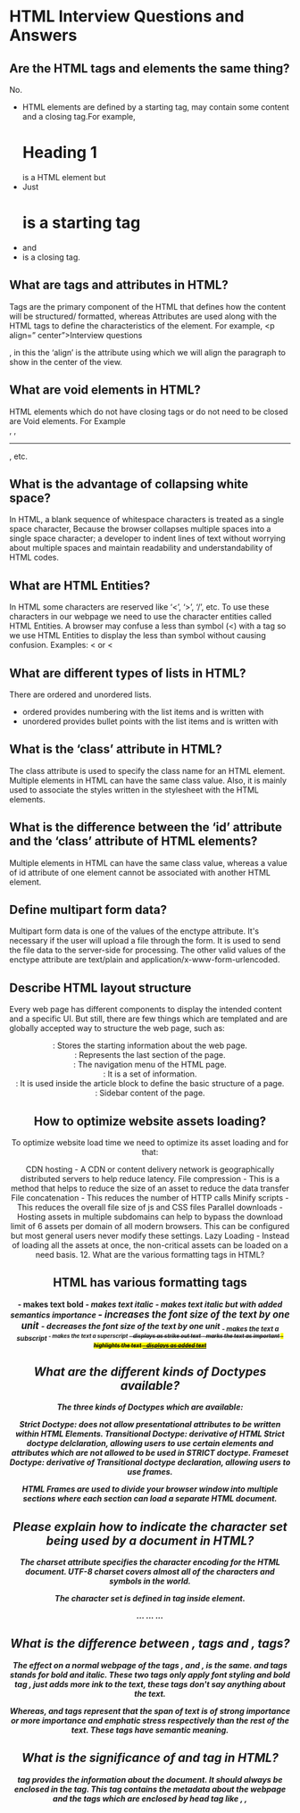 # HTML Interview Questions and Answers

## Are the HTML tags and elements the same thing?

No.

-   HTML elements are defined by a starting tag, may contain some content and a closing tag.For example, <h1>Heading 1</h1> is a HTML element but
-   Just <h1> is a starting tag
-   and
-   </h1> is a closing tag.

## What are tags and attributes in HTML?

Tags are the primary component of the HTML that defines how the content will be structured/ formatted, whereas Attributes are used along with the HTML tags to define the characteristics of the element. For example, <p align=” center”>Interview questions</p>, in this the ‘align’ is the attribute using which we will align the paragraph to show in the center of the view.

## What are void elements in HTML?

HTML elements which do not have closing tags or do not need to be closed are Void elements. For Example <br />, <img />, <hr />, etc.

## What is the advantage of collapsing white space?

In HTML, a blank sequence of whitespace characters is treated as a single space character, Because the browser collapses multiple spaces into a single space character; a developer to indent lines of text without worrying about multiple spaces and maintain readability and understandability of HTML codes.

## What are HTML Entities?

In HTML some characters are reserved like ‘<’, ‘>’, ‘/’, etc. To use these characters in our webpage we need to use the character entities called HTML Entities.
A browser may confuse a less than symbol (<) with a tag so we use HTML Entities to display the less than symbol without causing confusion.
Examples: &lt; or &#60;

## What are different types of lists in HTML?

There are ordered and unordered lists.

-   ordered provides numbering with the list items and is written with <ol></ol>
-   unordered provides bullet points with the list items and is written with <ul></ul>

## What is the ‘class’ attribute in HTML?

The class attribute is used to specify the class name for an HTML element. Multiple elements in HTML can have the same class value. Also, it is mainly used to associate the styles written in the stylesheet with the HTML elements.

## What is the difference between the ‘id’ attribute and the ‘class’ attribute of HTML elements?

Multiple elements in HTML can have the same class value, whereas a value of id attribute of one element cannot be associated with another HTML element.

## Define multipart form data?

Multipart form data is one of the values of the enctype attribute. It's necessary if the user will upload a file through the form. It is used to send the file data to the server-side for processing. The other valid values of the enctype attribute are text/plain and application/x-www-form-urlencoded.

## Describe HTML layout structure

Every web page has different components to display the intended content and a specific UI. But still, there are few things which are templated and are globally accepted way to structure the web page, such as:

<header>: Stores the starting information about the web page.
<footer>: Represents the last section of the page.
<nav>: The navigation menu of the HTML page.
<article>: It is a set of information.
<section>: It is used inside the article block to define the basic structure of a page.
<aside>: Sidebar content of the page.

## How to optimize website assets loading?

To optimize website load time we need to optimize its asset loading and for that:

CDN hosting - A CDN or content delivery network is geographically distributed servers to help reduce latency.
File compression - This is a method that helps to reduce the size of an asset to reduce the data transfer
File concatenation - This reduces the number of HTTP calls
Minify scripts - This reduces the overall file size of js and CSS files
Parallel downloads - Hosting assets in multiple subdomains can help to bypass the download limit of 6 assets per domain of all modern browsers. This can be configured but most general users never modify these settings.
Lazy Loading - Instead of loading all the assets at once, the non-critical assets can be loaded on a need basis. 12. What are the various formatting tags in HTML?

## HTML has various formatting tags

<b> - makes text bold
<i> - makes text italic
<em> - makes text italic but with added semantics importance
<big> - increases the font size of the text by one unit
<small> - decreases the font size of the text by one unit
<sub> - makes the text a subscript
<sup> - makes the text a superscript
<del> - displays as strike out text
<strong> - marks the text as important
<mark> - highlights the text
<ins> - displays as added text

## What are the different kinds of Doctypes available?

The three kinds of Doctypes which are available:

Strict Doctype: does not allow presentational attributes to be written within HTML Elements.
Transitional Doctype: derivative of HTML Strict doctype delclaration, allowing users to use certain elements and attributes which are not allowed to be used in STRICT doctype.
Frameset Doctype: derivative of Transitional doctype declaration, allowing users to use frames.

HTML Frames are used to divide your browser window into multiple sections where each section can load a separate HTML document.

## Please explain how to indicate the character set being used by a document in HTML?

The charset attribute specifies the character encoding for the HTML document.
UTF-8 charset covers almost all of the characters and symbols in the world.

The character set is defined in <meta> tag inside <head> element.

<!DOCTYPE html>
<html>
 <head>
   <meta charset="UTF-8">
   ...
   ...
 </head>
 ...
</html>

## What is the difference between <strong>, <b> tags and <em>, <i> tags?

The effect on a normal webpage of the tags <strong>, <b> and <em>, <i> is the same. <b> and <i> tags stands for bold and italic. These two tags only apply font styling and bold tag <b>, just adds more ink to the text, these tags don't say anything about the text.

Whereas, <strong> and <em> tags represent that the span of text is of strong importance or more importance and emphatic stress respectively than the rest of the text. These tags have semantic meaning.

## What is the significance of <head> and <body> tag in HTML?

<head> tag provides the information about the document. It should always be enclosed in the <html> tag. This tag contains the metadata about the webpage and the tags which are enclosed by head tag like <link>, <meta>, <style>, <script>, etc. are not displayed on the web page. Also, there can be only 1 <head> tag in the entire Html document and will always be before the <body> tag.

<body> tag defines the body of the HTML document. It should always be enclosed in the <html> tag. All the contents which needs to be displayed on the web page like images, text, audio, video, contents, using elements like <p>, <img>, <audio>, <heading>, <video>, <div>, etc. will always be enclosed by the <body> tag. Also, there can be only 1 body element in an HTML document and will always be after the <head> tag.

## Can we display a web page inside a web page or Is nesting of webpages possible?

Yes, we can display a web page inside another HTML web page. HTML provides a tag <iframe> using which we can achieve this functionality.

<iframe src=”url of the web page to embed” />

## How is Cell Padding different from Cell Spacing?

Cell Spacing (similar to margin) is the space or gap between two consecutive cells. Whereas, Cell Padding is the space or gap between the text/ content of the cell and the edge/ border of the cell.

## How can we club two or more rows or columns into a single row or column in an HTML table?

HTML provides two table attributes “rowspan” and “colspan” to make a cell span to multiple rows and columns respectively.

Example: rowspan="2";

## Is it possible to change an inline element into a block level element?

Yes, it is possible using the “display” property with its value as “block”, to change the inline element into a block-level element.

## In how many ways can we position an HTML element? Or what are the permissible values of the position attribute?

There are mainly 7 values of position attribute that can be used to position an HTML element:

### static

Default value. Here the element is positioned according to the normal flow of the document.
absolute: Here the element is positioned relative to its parent element. The final position is determined by the values of left, right, top, bottom.

### fixed

This is similar to absolute except here the elements are positioned relative to the <html> element.

### relative

Here the element is positioned according to the normal flow of the document and positioned relative to its original/ normal position.

### initial

This resets the property to its default value.

### inherit

Here the element inherits or takes the property of its parent. 22. In how many ways you can display HTML elements?

### inline

Using this we can display any block-level element as an inline element. The height and width attribute values of the element will not affect.

### block

using this, we can display any inline element as a block-level element.

### inline-block

This property is similar to inline, except by using the display as inline-block, we can actually format the element using height and width values.

### flex

It displays the container and element as a flexible structure. It follows flexbox property.

### inline-flex

It displays the flex container as an inline element while its content follows the flexbox properties.

### grid

It displays the HTML elements as a grid container.

### none

Using this property we can hide the HTML element.

## Below are some of the display types which are rarely used

table
inline-table
table-cell
table-column
table-row
inline-grid
list-item
inherit
initial

## What is the difference between “display: none” and “visibility: hidden”, when used as attributes to the HTML element.

-   “visibility: hidden” for an HTML element then that element will be hidden from the webpage but still takes up space.
-   “display: none” attribute for an HTML element then the element will be hidden, and also it won’t take up any space on the webpage.

## How to specify the link in HTML and explain the target attribute?

HTML provides a hyperlink - <a> tag to specify the links in a webpage. The ‘href’ attribute is used to specify the link and the ‘target’ attribute is used to specify, where do we want to open the linked document. The ‘target’ attribute can have the following values:

\_self: This is a default value. It opens the document in the same window or tab as it was clicked.
\_blank: It opens the document in a new window or tab.
\_parent: It opens the document in a parent frame.
\_top: It opens the document in a full-body window. 25. In how many ways can we specify the CSS styles for the HTML element?
There are three ways in which we can specify the styles for HTML elements:

### Inline

Here we use the ‘style’ attribute inside the HTML element.

### Internal

Here we use the <style> tag inside the <head> tag. To apply the style we bind the elements using ‘id’ or ‘class’ attributes.

### External

Here we use the <link> tag inside <head> tag to reference the CSS file into our HTML code. Again the binding between elements and styles is done using ‘id’ or ‘class’ attributes.

## Difference between link tag <link> and anchor tag <a>?

The anchor tag <a> is used to create a hyperlink to another webpage or to a certain part of the webpage and these links are clickable, whereas, link tag <link> defines a link between a document and an external resource and these are not clickable.

## How to include javascript code in HTML?

HTML provides a <script> tag using which we can run the javascript code and make our HTML page more dynamic.

<!DOCTYPE html>
<html>
   <body>
    <h1>
          <span>This is a demo for </span>
          <u><span id="demo"></span></u>
   </h1>
   <script>
       document.getElementById("demo").innerHTML = "script Tag"
   </script>
   </body>
</html>

## When to use scripts in the head and when to use scripts in the body?

If the scripts contain some event-triggered functions or jquery library then we should use them in the head section. If the script writes the content on the page or is not inside a function then it should be placed inside the body section at the bottom. In short, follow below three points:

Place library scripts or event scripts in the head section.
Place normal scripts that do not write anything on the page, in the head section until there is any performance issue.
Place scripts that render something on the web page at the bottom of the body section. 29. What are forms and how to create forms in HTML?
The HTML form is used to collect the user inputs. HTML provides a <form> tag to create forms. To take input from the user we use the <input> tag inside the form so that all collected user data can be sent to the server for processing. There are different input types like ‘button’, ‘checkbox’, ‘number’, ‘text’, ‘password’, ‘submit’ etc.

<form action="/submit_data.php">
   <label>Enter your name: </label>
   <input type="text" name="name" /> 
   <label>Enter Mobile number </label>
   <input type="number" name="mobile_no"/>
   <input type="submit" value="Submit">
</form>

## How to handle events in HTML?

HTML allows event trigger actions in browsers using javascript or JQuery. There are a lot of events like ‘onclick’, ‘ondrag’, ‘onchange’, etc.

<!DOCTYPE html>
<html>
   <body style="padding-top:50px">
       <h3 id="event_demo">0</h3>
       <input type="button" onclick="myFunction()" value="Click Me" />
       <input type="reset" onclick="reset()" value="Reset" />
   </body>
   
   <script>
       function myFunction() {
           var value = document.getElementById("event_demo").innerHTML
           value = parseInt(value) + 1;
           document.getElementById("event_demo").innerHTML = value;
       }
       function reset() {
           document.getElementById("event_demo").innerHTML = 0;
       }
   </script>
</html>

## What are some of the advantages of HTML5 over its previous versions?

Some advantages of HTML5 are:-

-   It has Multimedia Support.
-   It has the capabilities to store offline data using SQL databases and application cache.
-   Javascript can be run in the background.
-   HTML5 also allows users to draw various shapes like rectangles, circles, triangles, etc.
-   Included new Semantic tags and form control tags. 32. How can we include audio or video in a webpage?
-   HTML5 provides two tags: <audio> and <video> tags using which we can add the audio or video directly in the webpage.

## Inline and block elements in HTML5?

### Block

-   Always starts a new line.
-   Takes up full width of the page
-   Browsers add margin before and afer the element.
-   Examples:
<address><article><aside><blockquote><canvas><dd><div><dl><dt><fieldset><figcaption><figure><footer><form><h1>-<h6><header><hr><li><main><nav><noscript><ol><p><pre><section><table><tfoot><ul><video>

### Inline

-   Does not start on a new line.
-   Only takes up as much width as necessary.
-   Examples:
    <a><abbr><acronym><b><bdo><big><br><button><cite><code><dfn><em><i><img><input><kbd><label><map><object><output><q><samp><script><select><small><span><strong><sub><sup><textarea><time><tt><var>

## What is the difference between <figure> tag and <img> tag?

    - <figure> tag specifies the self-contained content, like diagrams, images, code snippets, etc.
    - <figure> tag is used to semantically organize the contents of an image like image, image caption, etc
    - <img> tag is used to embed the picture in the HTML5 document.

## How to specify the metadata in HTML5?

    To specify we can use <meta> tag which is a void tag,i.e., it does not have a closing tag. Some of the attributes used with meta tags are name, content, http-equiv, etc. The below image tells how to specify the metadata.

## Is the <datalist> tag and <select> tag same?

    No. The <datalist> tag and <select> tag are different. In the case of <select> tag a user will have to choose from a list of options, whereas <datalist> when used along with the <input> tag provides a suggestion that the user selects one of the options given or can enter some entirely different value.

## Define Image Map?

    Image Map lets a developer map/link different parts of images with the different web pages. It can be achieved by the <map> tag in HTML5, using which we can link images with clickable areas.

<img src=”image_url” , usemap=”#workspace” />
<map  name=”workspace”>
<area shape=”rect” coords=”34, 44, 270, 350” , href=”xyz.html” />
<area shape=”rect” coords=”10, 120, 250, 360” , href=”xyz.html” />
</map> 38. What are Semantic Elements?
Semantic elements are those which describe the particular meaning to the browser and the developer. Elements like <form>, <table>, <article>, <figure>, etc., are semantic elements.

## Is drag and drop possible using HTML5 and how?

    Yes, in HTML5 we can drag and drop an element. This can be achieved using the drag and drop-related events to be used with the element which we want to drag and drop.

### Why do you think the addition of drag-and-drop functionality in HTML5 is important? How will you make an image draggable in HTML5?

    The drag and drop functionality is a very intuitive way to select local files. This is similar to what most of the OS have copy functionality thus making it very easy for the user to comprehend. Before the native drag and drop API, this was achievable by writing complex Javascript programming or external frameworks like jQuery.

To enable this functionality there is a draggable attribute in the <img> tag and need to set ondrop and ondragover attribute to an eventhandler available in scripts.

<!DOCTYPE HTML>
<html>
 <head>
   <script>
     function allowDrop(ev) {
       ev.preventDefault();
     }
     function drop(ev) {
       ...
     }
   </script>
 </head>
 <body>
   ...
   <div id="div1" ondrop="drop(event)" ondragover="allowDrop(event)" style="border: 1px solid #aaaaaa; width:350px; height: 70px;"></div>
   <br>
   <img id="drag1" src="img_logo.gif" draggable="true" width="336" height="69">
    ...
 </body>
</html>

## Difference between SVG and Canvas HTML5 element?

-   SVG gives better performance with smaller number of objects or larger surface
-   SVG can be modified through script and CSS
-   Canvas gives better performance with smaller surface or larger number of objects
-   Canvas can be modified through script only

## What type of audio files can be played using HTML5?

-   Mp3
-   WAV

## What are the significant goals of the HTML5 specification?

-   Introduction of new element tags to better structure the web page such as <header> tag.
-   Forming a standard in cross-browser behavior and support for different devices and platforms
-   Backward compatible with the older version HTML web pages
-   Introduction of basic interactive elements without the dependency of plugins such as <video> tag instead of the flash plugin.

## Explain the concept of web storage in HTML5

This web storage helps in storing some of the static data in the local storage of the browser so that we do not need to fetch it from the server every time we need it. There is a size limit based on different browsers. This helps in decreasing the load time and a smooth user experience. There are two types of web storage that are used to store data locally in HTML5:

-   Local Storage - This helps in storing data that will be retained even though the user reopens the browser. It is stored for each webapp on different browsers.
-   Session Storage - This is used for one session only. After the user closes the browser this gets deleted. 46. What is Microdata in HTML5?
    It is used to help extract data for site crawlers and search engines. It is basically a group of name-value pairs. The groups are called items, and each name-value pair is a property. Most of the search engines like Google, Microsoft, Yandex, etc follow schema.org vocabulary to extract this microdata.

## What is new about the relationship between the <header> and <h1> tags in HTML5?

    As HTML5 was all about better semantics and arrangements of the tags and elements, the <header> tag specifies the header section of the webpage. Unlike in previous version there was one <h1> element for the entire webpage, now this is the header for one section such as <article> or <section>. According to the HTML5 specification, each <header> element must at least have one <h1> tag.

## Explain HTML5 Graphics.

HTML5 supports two kinds of graphics:

Canvas - It is like drawing on a whitepaper or a blank webpage. We can add different graphic designs on web pages with available methods for drawing various geometrical shapes.

<!DOCTYPE HTML>
<html>
 <head>
 </head>
 <body>
   <canvas width="300" height="100" style="border:2px solid;"></canvas>  
 </body>
</html>
SVG - Scalable Vector Graphics are used mostly for diagrams or icons. It follows the XML format.
<!DOCTYPE html>
<html>
 <body>
   <svg width="400" height="110">
     <rect width="300" height="100" style="fill:#FFF;stroke-width:2;stroke:#000" />
   </svg>
 </body>
</html>
Both of the above examples produce this output and represent two different approaches provided by HTML5 to implement graphical aspects in the webpage.

## Explain new input types provided by HTML5 for forms?

Following are the significant new data types offered by HTML5:

Date - Only select date by using type = "date"
Week - Pick a week by using type = "week"
Month - Only select month by using type = "month"
Time - Only select time by using type = "time".
Datetime - Combination of date and time by using type = "datetime"
Datetime-local - Combination of date and time by using type = "datetime-local." but ignoring the timezone
Color - Accepts multiple colors using type = "color"
Email - Accepts one or more email addresses using type = "email"
Number - Accepts a numerical value with additional checks like min and max using type = "number"
Search - Allows searching queries by inputting text using type = "search"
Tel - Allows different phone numbers by using type = "tel"
Placeholder - To display a short hint in the input fields before entering a value using type = "placeholder"
Range - Accepts a numerical value within a specific range using type = "range"
Url - Accepts a web address using type = "url”

<form>  
        <div>
            <label>Date:</label>
            <input type="date" id="date" />
            <br>
            <label>Week:</label>
            <input type="week" id="week" />
            <br>
            <label>Month:</label>
            <input type="month" id="month" />
            <br>
            <label>Time:</label>
            <input type="time" id="time" />
            <br>
            <label>Datetime:</label>
            <input type="datetime" id="datetime" />
            <br>
            <label>Datetime Local:</label>
            <input type="datetime-local" id="datetime-local" />
            <br>
            <label>Color:</label>
            <input type="color" id="color"/>
            <br>
            <label>Email:</label>
            <input type="email" id="email" placeholder="email address" />
            <br>
            <label>Number:</label>
            <input type="number" id="number" />
            <br>
            <label>Search:</label>
            <input type="search" id="search" />
            <br>
            <label>Phone:</label>
            <input type="tel" id="phone" placeholder="Phone Number" pattern="\d{10}$" />
            <br>
            <label>Range:</label>
            <input type="range" id="range" />
            <br>
            <label>URL:</label>
            <input type="url" id="url"/>
        </div>  
    </form>

## What are the New tags in Media Elements in HTML5?

<audio> - Used for sounds, audio streams, or music, embed audio content without any additional plug-in.
<video> - Used for video streams, embed video content etc.

<source> - Used for multiple media resources in media elements, such as audio, video, etc.
<embed> - Used for an external application or embedded content.
<track> - Used for subtitles in the media elements such as video or audio.
<label>
       Video:
   </label>
    <video width="320" height="240" controls>
        <source src="video.mp4" type="video/mp4">
        <track src="subtitles.vtt" kind="subtitles" srclang="en" label="English">
    </video>
    <br>
    <label>
        Embed:
    </label>
    <embed type="video/webm" src="https://www.youtube.com/embed/MpoE6s2psCw" width="400" height="300">
    <br>
    <label>
        Audio:
    </label>
    <audio controls>
        <source src="audio.mp3" type="audio/mpeg">
    </audio>

## What are Web Workers?

These are added to bring parallelism and async capability. It runs in the background to do the computationally expensive tasks without yielding to make the page responsive. It is achieved by starting a separate thread for such tasks. These are not meant to perform UI operations. There are three types of web workers:

Dedicated Workers - These are workers that are utilized by a single script.
Shared Workers -These are workers that are utilized by multiple scripts running in different windows, IFrames, etc.
Service Workers - These act as proxy servers between web applications, the browser, and the network. Mostly used for push notifications and sync APIs.

<p>Count numbers: <output id="result"></output></p>
<button onclick="startWorker()">Start Worker</button>
<button onclick="stopWorker()">Stop Worker</button>
<script>
var w;
function startWorker() {
 if(typeof(Worker) !== "undefined") {
if(typeof(w) == "undefined") {
  w = new Worker("demo_workers.js");
}
w.onmessage = function(event) {
  document.getElementById("result").innerHTML = event.data;
};
 }
}
function stopWorker() {
 w.terminate();
 w = undefined;
}
</script>

## What are raster images and vector images?

Raster Images - The raster image is defined by the arrangement of pixels in a grid with exactly what color the pixel should be. Few raster file formats include PNG(.png), JPEG(.jpg), etc.
Vector Images - The vector image is defined using algorithms with shape and path definitions that can be used to render the image on-screen written in a similar markup fashion. The file extension is .svg

## How to support SVG in old browsers?

To support old browsers instead of defining the resource of svg in src attribute of <img> tag, it should be defined in srcset attribute and in src the fallback png file should be defined.

<img src="circle.png" alt="circle" srcset="circle.svg">

## What are different approaches to make an image responsive?

Art direction - Using <picture> element the landscape image fully shown in desktop layout can be zoomed in with the main subject in focus for a portrait layout.
<picture>

 <source media="(min-width: 650px)" srcset="img_cup.jpg">
 <img src="img_marsh.jpg" style="width:auto;">
</picture>
Bigger Screen (>650px)

For any other screen

Resolution switching - Instead of zoom and crop the images can be scaled accordingly using vector graphics. Also, this can be further optimized to serve different pixel density screens as well.
For example SVG

<svg width="100" height="100">
 <circle cx="50" cy="50" r="40"
 stroke="green" stroke-width="4" fill="yellow" />
</svg>
